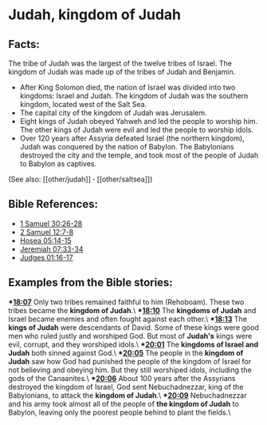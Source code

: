 # Judah, kingdom of Judah #

## Facts: ##

The tribe of Judah was the largest of the twelve tribes of Israel. The kingdom of Judah was made up of the tribes of Judah and Benjamin. 

* After King Solomon died, the nation of Israel was divided into two kingdoms: Israel and Judah. The kingdom of Judah was the southern kingdom, located west of the Salt Sea. 
* The capital city of the kingdom of Judah was Jerusalem.
* Eight kings of Judah obeyed Yahweh and led the people to worship him. The other kings of Judah were evil and led the people to worship idols.
* Over 120 years after Assyria defeated Israel (the northern kingdom), Judah was conquered by the nation of Babylon. The Babylonians destroyed the city and the temple, and took most of the people of Judah to Babylon as captives.

(See also: [[other/judah]] **·** [[other/saltsea]])

## Bible References: ##

* [1 Samuel 30:26-28](en/tn/1sa/help/30/26)
* [2 Samuel 12:7-8](en/tn/2sa/help/12/07)
* [Hosea 05:14-15](en/tn/hos/help/05/14)
* [Jeremiah 07:33-34](en/tn/jer/help/07/33)
* [Judges 01:16-17](en/tn/jdg/help/01/16)

## Examples from the Bible stories: ##

  __*[18:07](en/tn/obs/help/18/07)__ Only two tribes remained faithful to him (Rehoboam). These two tribes became the __kingdom of Judah__.\\
  __*[18:10](en/tn/obs/help/18/10)__ The __kingdoms of Judah__ and Israel became enemies and often fought against each other.\\
  __*[18:13](en/tn/obs/help/18/13)__ The __kings of Judah__ were descendants of David. Some of these kings were good men who ruled justly and worshiped God. But most of __Judah's__ kings were evil, corrupt, and they worshiped idols.\\
  __*[20:01](en/tn/obs/help/20/01)__ The __kingdoms of Israel and Judah__ both sinned against God.\\
  __*[20:05](en/tn/obs/help/20/05)__ The people in the __kingdom of Judah__ saw how God had punished the people of the kingdom of Israel for not believing and obeying him. But they still worshiped idols, including the gods of the Canaanites.\\
  __*[20:06](en/tn/obs/help/20/06)__ About 100 years after the Assyrians destroyed the kingdom of Israel, God sent Nebuchadnezzar, king of the Babylonians, to attack the __kingdom of Judah__.\\
  __*[20:09](en/tn/obs/help/20/09)__ Nebuchadnezzar and his army took almost all of the people of __the kingdom of Judah__ to Babylon, leaving only the poorest people behind to plant the fields.\\